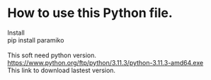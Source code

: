 # How to use this Python file.
Install<br>
pip install paramiko<br>
<br>
This soft need python version.<br>
https://www.python.org/ftp/python/3.11.3/python-3.11.3-amd64.exe <br>
This link to download lastest version.<br>
